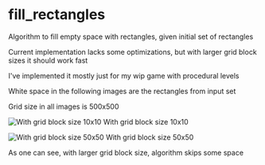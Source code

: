 # fill_rectangles
Algorithm to fill empty space with rectangles, given initial set of rectangles

Current implementation lacks some optimizations, but with larger grid block sizes it should work fast

I've implemented it mostly just for my wip game with procedural levels

White space in the following images are the rectangles from input set

Grid size in all images is 500x500

![With grid block size 10x10 ](https://github.com/user-attachments/assets/7d223eb4-8591-4573-bc16-b3acb8ce5f49) 
With grid block size 10x10


![With grid block size 50x50](https://github.com/user-attachments/assets/f0dda50d-9d7e-4bff-854c-8f7c7915050c)
With grid block size 50x50

As one can see, with larger grid block size, algorithm skips some space

